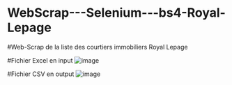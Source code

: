 # WebScrap---Selenium---bs4-Royal-Lepage

#Web-Scrap de la liste des courtiers immobiliers Royal Lepage

#Fichier Excel en input
![image](https://user-images.githubusercontent.com/46763189/123525797-68b98700-d6a1-11eb-818a-92284f298938.png)

#Fichier CSV en output
![image](https://user-images.githubusercontent.com/46763189/123525822-88e94600-d6a1-11eb-9688-e8c317cbb9f0.png)


